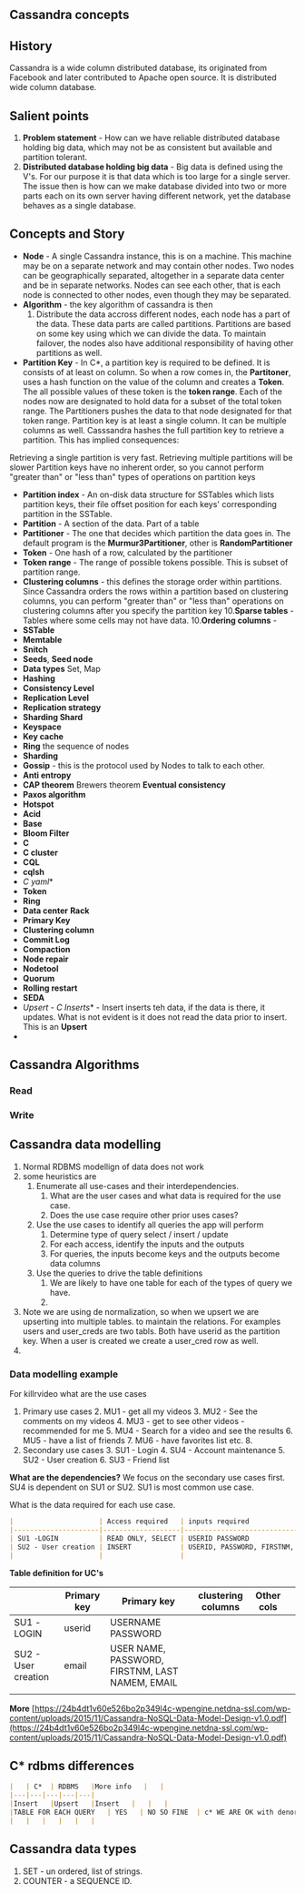 ## Cassandra concepts

## History
Cassandra is a wide column distributed database, its originated from Facebook and later contributed to Apache open source.  It is distributed wide column database. 

## Salient points
1. **Problem statement** - How can we have  reliable distributed database holding big data, which may not be as consistent but available and partition tolerant. 
2. **Distributed database holding big data** - Big data is defined using the V's. For our purpose it is that data which is too large for a single server. The issue then is how can we make database divided into two or more parts each on its own server having different network, yet the database behaves as a single database. 

## Concepts  and Story
 - **Node** - A single Cassandra instance, this is on a machine. This machine may be on a separate  network and may contain other nodes. Two nodes can be geographically separated, altogether in a separate data center and be in separate networks. Nodes can see each other, that is each node is connected to other nodes, even though they may be separated.  
 - **Algorithm** - the key algorithm of cassandra is then 
	1. Distribute the data accross different nodes, each node has a part of the data. These data parts are called partitions. Partitions are based on some key using which we can divide the data. To maintain failover, the nodes also have additional responsibility of having other partitions as well.  
 - **Partition Key** - In C*, a partition key is required to be defined. It is consists of at least on column. So when a row comes in, the **Partitoner**, uses a hash function on the value of the column and creates a **Token**. The all possible values of these token is the **token range**.  Each of the nodes now are designated to hold data for a subset of the total token range. The Partitioners pushes the data to that node designated for that token range.  Partition key is at least a single column. It can be multiple columns as well. Casssandra hashes the full partition key to retrieve a partition. This has implied consequences:

Retrieving a single partition is very fast. Retrieving multiple partitions will be slower Partition keys have no inherent order, so  you cannot perform "greater than" or "less than" types of operations    on partition keys

 - **Partition index** - An on-disk data structure for SSTables which lists partition keys, their file offset position for each keys' corresponding partition in the SSTable.
 - **Partition** - A section of the data.  Part of a table
 - **Partitioner** - The one that decides which partition the data goes in. The default program is the **Murmur3Partitioner**, other is **RandomPartitioner**
 - **Token** - One hash of a row, calculated by the partitioner
 - **Token range** - The range of possible tokens possible. This is subset of partition range.
 - **Clustering columns** - this defines the storage order within partitions. Since Cassandra orders the rows within a partition based on clustering columns, you can perform "greater than" or "less than" operations on clustering columns after you specify the partition key
10.**Sparse tables** - Tables where some cells may not have data.
10.**Ordering columns** -  
 - **SSTable**
 - **Memtable** 
 - **Snitch**
 - **Seeds**, **Seed node**
 - **Data types** Set, Map 	
 - **Hashing**
 - **Consistency Level**
 - **Replication Level**
 - **Replication strategy**
 - **Sharding Shard**
 - **Keyspace**
 -  **Key cache**
 - **Ring** the sequence of nodes
 -  **Sharding**
 - **Gossip** - this is the protocol used by Nodes to talk to each other.
 - **Anti entropy**
 - **CAP theorem** Brewers theorem **Eventual consistency**
 - **Paxos algorithm**
 - **Hotspot**
 - **Acid**
 - **Base**
 - **Bloom Filter**
 - **C**
 - **C cluster**
 - **CQL**
 - **cqlsh**
 - **C* yaml**
 - **Token**
 - **Ring**
 - **Data center** **Rack**
 - **Primary Key**
 - **Clustering column**
 - **Commit Log**
 - **Compaction**
 - **Node repair**
 - **Nodetool**
 - **Quorum**
 - **Rolling restart**
 - **SEDA**
 - **Upsert - C* Inserts** - Insert inserts teh data, if the data is there, it updates. What is not evident is it does not read the data prior to insert. This is an **Upsert**
 - 

## Cassandra Algorithms
### Read 
### Write

## Cassandra data modelling 

1. Normal RDBMS modellign of data does not work
2. some heuristics are 
	1. Enumerate all use-cases and their interdependencies. 
		1. What are the user cases and what data is required for the use case.
		2. Does the use case require other prior uses cases?
	2. Use the use cases to identify all queries the app will perform
		1. Determine type of query select / insert / update
		2. For each access, identify the inputs and the outputs
		3. For queries, the inputs become keys and the outputs become data columns 
	3. Use the queries to drive the table definitions
		1. We are likely to have one table for each of the types of query we have. 
		2. 
3.  Note we are  using de normalization, so when we upsert we are upserting into multiple tables. to maintain the relations. For examples users and user_creds are two tabls. Both have userid as the partition key. When a user is created we create a user_cred row as well. 
4. 
### Data modelling example 
For killrvideo what are the use cases
1. Primary use cases 
	2. MU1 -  get all my videos
	3. MU2 - See the comments on my videos
	4. MU3 - get to see other videos - recommended for me
	5. MU4 - Search for a video and see the results 
	6. MU5 - have a list of friends
	7. MU6 - have favorites list etc. 
	8. 
2. Secondary use cases
	3. SU1 - Login
	4. SU4 - Account maintenance
	5. SU2 - User creation
	6. SU3 - Friend list  

**What are the dependencies?**
We focus on the secondary use cases first. SU4 is dependent on SU1 or SU2.
SU1 is most common use case. 

What is the data required for each use case. 
```markdown
|                     | Access required   | inputs required                                 | output required |   |
|---------------------|-------------------|-------------------------------------------------|-----------------|---|
| SU1 -LOGIN          | READ ONLY, SELECT | USERID PASSWORD                               | none         |   |
| SU2 - User creation | INSERT            | USERID, PASSWORD, FIRSTNM, LAST NAMEM, EMAIL | USER ID         |   |
|                     |                   |                                                 |                 |   |
```

**Table definition for UC's**

|                     | Primary key | Primary key                                     | clustering columns | Other cols |   |
|---------------------|-------------|-------------------------------------------------|--------------------|------------|---|
| SU1 -LOGIN          | userid      | USERNAME PASSWORD                               |                    |            |   |
| SU2 - User creation | email       | USER NAME, PASSWORD, FIRSTNM, LAST NAMEM, EMAIL |                    |            |   |
|                     |             |                                                 |                    |            |   |


**More**
[https://24b4dt1v60e526bo2p349l4c-wpengine.netdna-ssl.com/wp-content/uploads/2015/11/Cassandra-NoSQL-Data-Model-Design-v1.0.pdf](https://24b4dt1v60e526bo2p349l4c-wpengine.netdna-ssl.com/wp-content/uploads/2015/11/Cassandra-NoSQL-Data-Model-Design-v1.0.pdf)  
 
 
## C* rdbms differences
```markdown
|   | C*  | RDBMS   |More info   |   |
|---|---|---|---|---|
|Insert   |Upsert   |Insert   |   |   |
|TABLE FOR EACH QUERY   | YES   | NO SO FINE  | c* WE ARE OK with denormalized data  |   |
|   |   |   |   |   |
``` 

## Cassandra data types
1. SET -  un ordered, list of strings.
2. COUNTER - a SEQUENCE ID.

<!--stackedit_data:
eyJoaXN0b3J5IjpbOTY2NDM1OTcsLTE5MTI1MTk5MDgsMjk0OD
M2MTUxLC0yMTE5NjAxMDA4LDE0NTQ3ODY1OCwxODUyNTg0MjQw
LC0xNDI3NjE1NzcsNjg5NDM2NzAxLDU4NzM1MTA5MCwtMTk5NT
A4ODczOSwtNjY1NTk3NDYyLDgxMTE2NjQ3MSwtNTc3ODk0MTc1
LC0xMTM2MjgxMTEwLC04NDQxMjQyNzEsMjE1MTk0MzYxLDU4Mj
ExMzE0MiwtNTQ3ODkxNzQ1LDE5ODI5NTgyOTcsODI2MDQ0MTQ2
XX0=
-->